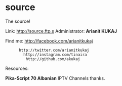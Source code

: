 source
======

The source!

Link: http://source.ftp.s
Administrator: **Arianit KUKAJ**

Find me: http://facebook.com/arianitkukaj

          http://twitter.com/arianitkukaj
            http://instagram.com/tinaira
             http://github.com/akukaj


Resources:

**Pika-Script**
**70 Albanian** IPTV Channels thanks.
